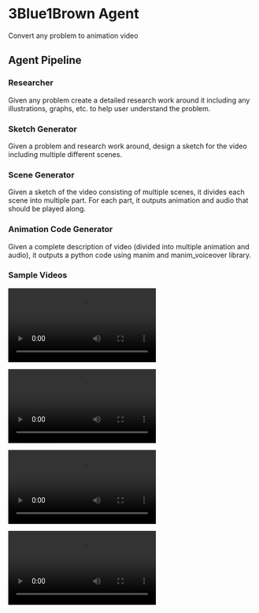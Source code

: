 # 3Blue1Brown Agent
Convert any problem to animation video

## Agent Pipeline
### Researcher
Given any problem create a detailed research work around it including any illustrations, graphs, etc. to help user understand the problem.

### Sketch Generator
Given a problem and research work around, design a sketch for the video including multiple different scenes.

### Scene Generator
Given a sketch of the video consisting of multiple scenes, it divides each scene into multiple part. For each part, it outputs animation and audio that should be played along.

### Animation Code Generator
Given a complete description of video (divided into multiple animation and audio), it outputs a python code using manim and manim_voiceover library.

### Sample Videos
![Help me Understand Linear Regression](assets/LinearReg.mp4)

![What is the difference b/w sql and no sql databases](assets/sqlvsnosql.mp4)

![Explain all the threes laws of motion](assets/laws_of_motion.mp4)

![What is gaussian distribution](assets/gaussian.mp4)